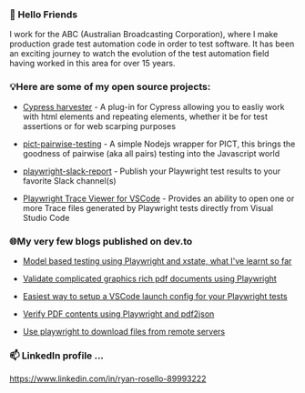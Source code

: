 <!--
**ryanrosello-og/ryanrosello-og** is a ✨ _special_ ✨ repository because its `README.md` (this file) appears on your GitHub profile.

Here are some ideas to get you started:

- 🔭 I’m currently working on ...
- 🌱 I’m currently learning ...
- 👯 I’m looking to collaborate on ...
- 🤔 I’m looking for help with ...
- 💬 Ask me about ...
- 📫 How to reach me: ...
- 😄 Pronouns: ...
- ⚡ Fun fact: ...
-->

### 👋 Hello Friends

I work for the ABC (Australian Broadcasting Corporation), where I make production grade test automation code in order to test software.  It has been an exciting journey to watch the evolution of the test automation field having worked in this area for over 15 years.


### 💡Here are some of my open source projects:

* [Cypress harvester](https://www.npmjs.com/package/cypress-harvester) - A plug-in for Cypress allowing you to easliy work with html elements and repeating elements, whether it be for test assertions or for web scarping purposes

* [pict-pairwise-testing](https://www.npmjs.com/package/pict-pairwise-testing) - A simple Nodejs wrapper for PICT, this brings the goodness of pairwise (aka all pairs) testing into the Javascript world

* [playwright-slack-report](https://www.npmjs.com/package/playwright-slack-report) - Publish your Playwright test results to your favorite Slack channel(s)

* [Playwright Trace Viewer for VSCode](https://marketplace.visualstudio.com/items?itemName=ryanrosello-og.playwright-vscode-trace-viewer) - Provides an ability to open one or more Trace files generated by Playwright tests directly from Visual Studio Code

### 🌐My very few blogs published on dev.to

* [Model based testing using Playwright and xstate, what I've learnt so far](https://dev.to/ryanroselloog/model-based-testing-using-playwright-and-xstate-what-ive-learnt-so-far-4180)

* [Validate complicated graphics rich pdf documents using Playwright](https://dev.to/ryanroselloog/validate-complicated-graphics-rich-pdf-documents-using-playwright-1i4l)

* [Easiest way to setup a VSCode launch config for your Playwright tests](https://dev.to/ryanroselloog/easiest-way-to-setup-a-vscode-launch-config-for-your-playwright-tests-2p9b)

* [Verify PDF contents using Playwright and pdf2json](https://dev.to/ryanroselloog/verify-pdf-contents-using-playwright-and-pdf2json-1dob)

* [Use playwright to download files from remote servers](https://dev.to/ryanroselloog/use-playwright-to-download-files-from-remote-servers-23b0)


### 📫 LinkedIn profile ...

https://www.linkedin.com/in/ryan-rosello-89993222
